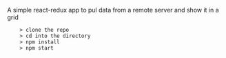 A simple react-redux app to pul data from a remote server and show it in a grid

```
	> clone the repo
	> cd into the directory
	> npm install
	> npm start
	
```
